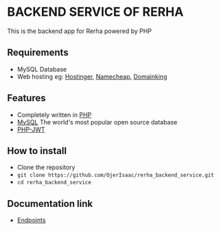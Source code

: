 # BACKEND SERVICE OF RERHA
This is the backend app for Rerha powered by PHP

## Requirements
- MySQL Database
- Web hosting eg: [Hostinger](https://www.hostinger.com/web-hosting), [Namecheap](https://www.namecheap.com/hosting/), [Domainking](https://clients.domainking.ng/store/web-hosting)

## Features
- Completely written in [PHP](https://www.php.net/docs.php)
- [MySQL](https://dev.mysql.com/doc/) The world's most popular open source database
- [PHP-JWT](https://github.com/firebase/php-jwt)

## How to install
- Clone the repository
- `git clone https://github.com/OjerIsaac/rerha_backend_service.git`
- `cd rerha_backend_service`

## Documentation link
- [Endpoints](https://documenter.getpostman.com/view/25225100/2s8Z75TpzZ)
